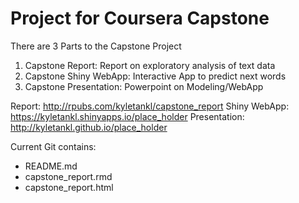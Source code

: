 Project for Coursera Capstone
=================================

There are 3 Parts to the Capstone Project

1. Capstone Report: Report on exploratory analysis of text data
2. Capstone Shiny WebApp: Interactive App to predict next words
3. Capstone Presentation: Powerpoint on Modeling/WebApp

Report: http://rpubs.com/kyletankl/capstone_report
Shiny WebApp: https://kyletankl.shinyapps.io/place_holder
Presentation: http://kyletankl.github.io/place_holder

Current Git contains:
- README.md
- capstone_report.rmd
- capstone_report.html